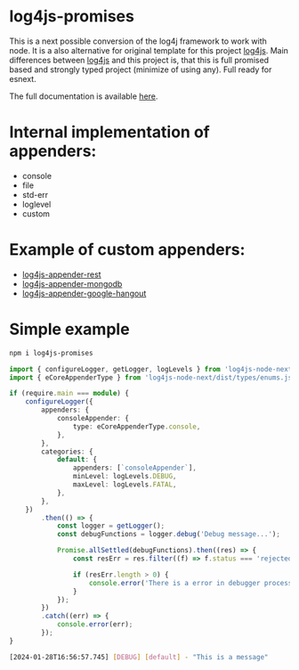 # log4js-promises

This is a next possible conversion of the log4j framework to work with node. It is a also alternative for original template for this project [log4js](https://www.npmjs.com/package/log4js). Main differences between [log4js](https://www.npmjs.com/package/log4js) and this project is, that this is full promised based and strongly typed project (minimize of using any). Full ready for esnext.

The full documentation is available [here](https://github.com/forgetcz/log4js-promises).

# Internal implementation of appenders:

-   console
-   file
-   std-err
-   loglevel
-   custom

# Example of custom appenders:

-   [log4js-appender-rest](https://www.npmjs.com/package/og4js-appender-rest)
-   [log4js-appender-mongodb](https://www.npmjs.com/package/log4js-appender-mongodb)
-   [log4js-appender-google-hangout](https://www.npmjs.com/package/og4js-appender-google-hangout)

# Simple example

```bash
npm i log4js-promises
```

```TypeScript
import { configureLogger, getLogger, logLevels } from 'log4js-node-next';
import { eCoreAppenderType } from 'log4js-node-next/dist/types/enums.js';

if (require.main === module) {
    configureLogger({
        appenders: {
            consoleAppender: {
                type: eCoreAppenderType.console,
            },
        },
        categories: {
            default: {
                appenders: [`consoleAppender`],
                minLevel: logLevels.DEBUG,
                maxLevel: logLevels.FATAL,
            },
        },
    })
        .then(() => {
            const logger = getLogger();
            const debugFunctions = logger.debug('Debug message...');

            Promise.allSettled(debugFunctions).then((res) => {
                const resErr = res.filter((f) => f.status === 'rejected');

                if (resErr.length > 0) {
                    console.error('There is a error in debugger processing');
                }
            });
        })
        .catch((err) => {
            console.error(err);
        });
}
```

```bash
[2024-01-28T16:56:57.745] [DEBUG] [default] - "This is a message"
```
